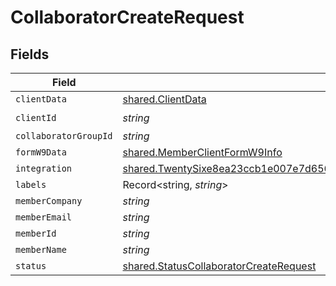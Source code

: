 # CollaboratorCreateRequest


## Fields

| Field                                                                                                                                                                            | Type                                                                                                                                                                             | Required                                                                                                                                                                         | Description                                                                                                                                                                      |
| -------------------------------------------------------------------------------------------------------------------------------------------------------------------------------- | -------------------------------------------------------------------------------------------------------------------------------------------------------------------------------- | -------------------------------------------------------------------------------------------------------------------------------------------------------------------------------- | -------------------------------------------------------------------------------------------------------------------------------------------------------------------------------- |
| `clientData`                                                                                                                                                                     | [shared.ClientData](../../models/shared/clientdata.md)                                                                                                                           | :heavy_minus_sign:                                                                                                                                                               | N/A                                                                                                                                                                              |
| `clientId`                                                                                                                                                                       | *string*                                                                                                                                                                         | :heavy_check_mark:                                                                                                                                                               | N/A                                                                                                                                                                              |
| `collaboratorGroupId`                                                                                                                                                            | *string*                                                                                                                                                                         | :heavy_minus_sign:                                                                                                                                                               | N/A                                                                                                                                                                              |
| `formW9Data`                                                                                                                                                                     | [shared.MemberClientFormW9Info](../../models/shared/memberclientformw9info.md)                                                                                                   | :heavy_minus_sign:                                                                                                                                                               | N/A                                                                                                                                                                              |
| `integration`                                                                                                                                                                    | [shared.TwentySixe8ea23ccb1e007e7d6560175c7e75c768dac34727b7fe1d834ca24b8221ef4](../../models/shared/twentysixe8ea23ccb1e007e7d6560175c7e75c768dac34727b7fe1d834ca24b8221ef4.md) | :heavy_minus_sign:                                                                                                                                                               | N/A                                                                                                                                                                              |
| `labels`                                                                                                                                                                         | Record<string, *string*>                                                                                                                                                         | :heavy_minus_sign:                                                                                                                                                               | N/A                                                                                                                                                                              |
| `memberCompany`                                                                                                                                                                  | *string*                                                                                                                                                                         | :heavy_minus_sign:                                                                                                                                                               | N/A                                                                                                                                                                              |
| `memberEmail`                                                                                                                                                                    | *string*                                                                                                                                                                         | :heavy_minus_sign:                                                                                                                                                               | N/A                                                                                                                                                                              |
| `memberId`                                                                                                                                                                       | *string*                                                                                                                                                                         | :heavy_minus_sign:                                                                                                                                                               | N/A                                                                                                                                                                              |
| `memberName`                                                                                                                                                                     | *string*                                                                                                                                                                         | :heavy_minus_sign:                                                                                                                                                               | N/A                                                                                                                                                                              |
| `status`                                                                                                                                                                         | [shared.StatusCollaboratorCreateRequest](../../models/shared/statuscollaboratorcreaterequest.md)                                                                                 | :heavy_minus_sign:                                                                                                                                                               | N/A                                                                                                                                                                              |